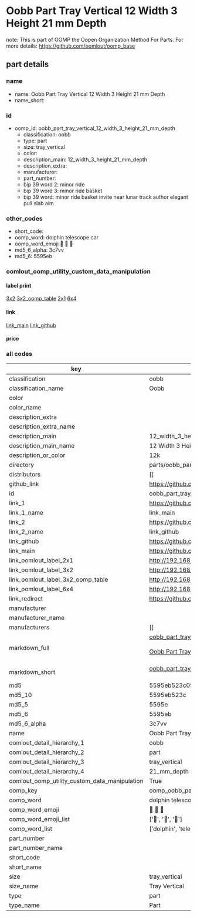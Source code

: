 # Oobb Part Tray Vertical 12 Width 3 Height 21 mm Depth  

note: This is part of OOMP the Oopen Organization Method For Parts. For more details: https://github.com/oomlout/oomp_base

##  part details
  







### name
* name: Oobb Part Tray Vertical 12 Width 3 Height 21 mm Depth
* name_short: 
### id
* oomp_id: oobb_part_tray_vertical_12_width_3_height_21_mm_depth
  * classification: oobb
  * type: part
  * size: tray_vertical
  * color: 
  * description_main: 12_width_3_height_21_mm_depth
  * description_extra: 
  * manufacturer: 
  * part_number: 
  * bip 39 word 2: minor ride
  * bip 39 word 3: minor ride basket
  * bip 39 word: minor ride basket invite near lunar track author elegant pull slab aim

### other_codes
* short_code: 
* oomp_word: dolphin telescope car
* oomp_word_emoji :dolphin: :telescope: :car:
* md5_6_alpha: 3c7vv
* md5_6: 5595eb






### oomlout_oomp_utility_custom_data_manipulation
#### label print
[3x2](http://192.168.1.245:1112/?label=oomp%203c7vv)
[3x2_oomp_table](http://192.168.1.108:1112/?label=oomp%203c7vv)
[2x1](http://192.168.1.242:1112/?label=oomp%203c7vv)
[6x4](http://192.168.1.55:1112/?label=oomp%203c7vv)    

#### link

[link_main](https://github.com/oomlout/oomlout_oomp_version_1_messy/tree/main/parts/oobb_part_tray_vertical_12_width_3_height_21_mm_depth) [link_github](https://github.com/oomlout/oomlout_oomp_version_1_messy/tree/main/parts/oobb_part_tray_vertical_12_width_3_height_21_mm_depth)                             

#### price







### all codes 
| key | value |  
| --- | --- |  
| classification | oobb |  
| classification_name | Oobb |  
| color |  |  
| color_name |  |  
| description_extra |  |  
| description_extra_name |  |  
| description_main | 12_width_3_height_21_mm_depth |  
| description_main_name | 12 Width 3 Height 21 mm Depth |  
| description_or_color | 12k |  
| directory | parts/oobb_part_tray_vertical_12_width_3_height_21_mm_depth |  
| distributors | [] |  
| github_link | https://github.com/oomlout/oomlout_oomp_part_src/tree/main/parts/oobb_part_tray_vertical_12_width_3_height_21_mm_depth |  
| id | oobb_part_tray_vertical_12_width_3_height_21_mm_depth |  
| link_1 | https://github.com/oomlout/oomlout_oomp_version_1_messy/tree/main/parts/oobb_part_tray_vertical_12_width_3_height_21_mm_depth |  
| link_1_name | link_main |  
| link_2 | https://github.com/oomlout/oomlout_oomp_version_1_messy/tree/main/parts/oobb_part_tray_vertical_12_width_3_height_21_mm_depth |  
| link_2_name | link_github |  
| link_github | https://github.com/oomlout/oomlout_oomp_version_1_messy/tree/main/parts/oobb_part_tray_vertical_12_width_3_height_21_mm_depth |  
| link_main | https://github.com/oomlout/oomlout_oomp_version_1_messy/tree/main/parts/oobb_part_tray_vertical_12_width_3_height_21_mm_depth |  
| link_oomlout_label_2x1 | http://192.168.1.242:1112/?label=oomp%203c7vv |  
| link_oomlout_label_3x2 | http://192.168.1.245:1112/?label=oomp%203c7vv |  
| link_oomlout_label_3x2_oomp_table | http://192.168.1.108:1112/?label=oomp%203c7vv |  
| link_oomlout_label_6x4 | http://192.168.1.55:1112/?label=oomp%203c7vv |  
| link_redirect | https://github.com/oomlout/oomlout_oomp_version_1_messy/tree/main/parts/oobb_part_tray_vertical_12_width_3_height_21_mm_depth |  
| manufacturer |  |  
| manufacturer_name |  |  
| manufacturers | [] |  
| markdown_full | [oobb_part_tray_vertical_12_width_3_height_21_mm_depth](none)<br>[](none)<br>[Oobb Part Tray Vertical 12 Width 3 Height 21 Mm Depth](none)<br><br> |  
| markdown_short | [oobb_part_tray_vertical_12_width_3_height_21_mm_depth](none)<br><br> |  
| md5 | 5595eb523c0f7cd21449c760266e5c69 |  
| md5_10 | 5595eb523c |  
| md5_5 | 5595e |  
| md5_6 | 5595eb |  
| md5_6_alpha | 3c7vv |  
| name | Oobb Part Tray Vertical 12 Width 3 Height 21 mm Depth |  
| oomlout_detail_hierarchy_1 | oobb |  
| oomlout_detail_hierarchy_2 | part |  
| oomlout_detail_hierarchy_3 | tray_vertical |  
| oomlout_detail_hierarchy_4 | 21_mm_depth |  
| oomlout_oomp_utility_custom_data_manipulation | True |  
| oomp_key | oomp_oobb_part_tray_vertical_12_width_3_height_21_mm_depth |  
| oomp_word | dolphin telescope car |  
| oomp_word_emoji | :dolphin: :telescope: :car: |  
| oomp_word_emoji_list | [':dolphin:', ':telescope:', ':car:'] |  
| oomp_word_list | ['dolphin', 'telescope', 'car'] |  
| part_number |  |  
| part_number_name |  |  
| short_code |  |  
| short_name |  |  
| size | tray_vertical |  
| size_name | Tray Vertical |  
| type | part |  
| type_name | Part |  
